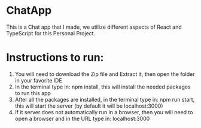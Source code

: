 # ChatApp
This is a Chat app that I made, we utilize different aspects of React and TypeScript for this Personal Project.

# Instructions to run:
1. You will need to download the Zip file and Extract it, then open the folder in your favorite IDE
2. In the terminal type in: npm install, this will install the needed packages to run this app
3. After all the packages are installed, in the terminal type in: npm run start, this will start the server (by default it will be localhost:3000)
4. If it server does not automatically run in a browser, then you will need to open a browser and in the URL type in: localhost:3000
